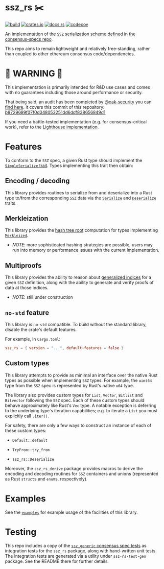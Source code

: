 # ssz_rs ✂️️

[![build](https://github.com/ralexstokes/ssz-rs/actions/workflows/ci.yml/badge.svg?branch=main)](https://github.com/ralexstokes/ssz-rs/actions/workflows/ci.yml)
[![crates.io](https://img.shields.io/crates/v/ssz_rs.svg)](https://crates.io/crates/ssz_rs)
[![docs.rs](https://img.shields.io/docsrs/ssz_rs)](https://docs.rs/ssz_rs/)
[![codecov](https://codecov.io/gh/ralexstokes/ssz-rs/branch/main/graph/badge.svg)](https://codecov.io/gh/ralexstokes/ssz-rs)

An implementation of the [`SSZ` serialization scheme defined in the consensus-specs repo](https://github.com/ethereum/consensus-specs/tree/fa09d896484bbe240334fa21ffaa454bafe5842e/ssz).

This repo aims to remain lightweight and relatively free-standing, rather than coupled to other ethereum consensus code/dependencies.

# 🚧 WARNING 🚧

This implementation is primarily intended for R&D use cases and comes with no guarantees including those around performance or security.

That being said, an audit has been completed by [@oak-security](https://github.com/oak-security) you can [find here](https://github.com/oak-security/audit-reports/blob/master/ssz-rs/2023-09-28%20Audit%20Report%20-%20ssz-rs%20v1.0.pdf).
It covers this commit of this repository: [b8729699f07f0d348053251dd6ddf838656849d1](https://github.com/ralexstokes/ssz-rs/commit/b8729699f07f0d348053251dd6ddf838656849d1)

If you need a battle-tested implementation (e.g. for consensus-critical work), refer to the [Lighthouse implementation](https://github.com/sigp/lighthouse).

# Features

To conform to the `SSZ` spec, a given Rust type should implement the [`SimpleSerialize` trait](https://docs.rs/ssz_rs/latest/ssz_rs/trait.SimpleSerialize.html). Types implementing this trait then obtain:

## Encoding / decoding

This library provides routines to serialize from and deserialize into a Rust type to/from the corresponding `SSZ` data via the [`Serialize`](https://docs.rs/ssz_rs/latest/ssz_rs/trait.Serialize.html) and [`Deserialize`](https://docs.rs/ssz_rs/latest/ssz_rs/trait.Deserialize.html) traits.

## Merkleization

This library provides the [hash tree root](https://github.com/ethereum/consensus-specs/blob/fa09d896484bbe240334fa21ffaa454bafe5842e/ssz/simple-serialize.md#merkleization) computation for types implementing [`Merkleized`](https://docs.rs/ssz_rs/latest/ssz_rs/trait.Merkleized.html).

* *NOTE*: more sophisticated hashing strategies are possible, users may run into memory or performance issues with the current implementation.

## Multiproofs

This library provides the ability to reason about [generalized indices](https://github.com/ethereum/consensus-specs/blob/fa09d896484bbe240334fa21ffaa454bafe5842e/ssz/merkle-proofs.md#generalized-merkle-tree-index) for a given `SSZ` definition,
along with the ability to generate and verify proofs of data at those indices.

* *NOTE*: still under construction

## `no-std` feature

This library is `no-std` compatible. To build without the standard library, disable the crate's default features.

For example, in `Cargo.toml`:

```toml
ssz_rs = { version = "...", default-features = false }
```

## Custom types

This library attempts to provide as minimal an interface over the native Rust types as possible when implementing `SSZ` types.
For example, the `uint64` type from the `SSZ` spec is represented by Rust's native `u64` type.

The library also provides custom types for `List`, `Vector`, `Bitlist` and `Bitvector` following the `SSZ` spec.
Each of these custom types should behave approximately like Rust's `Vec` type. A notable exception is deferring to
the underlying type's iteration capabilities; e.g. to iterate a `List` you must explicitly call `.iter()`.

For safety, there are only a few ways to construct an instance of each of these custom types:

* `Default::default`

* `TryFrom::try_from`

* `ssz_rs::Deserialize`

Moreover, the `ssz_rs_derive` package provides macros to derive the encoding and decoding routines for `SSZ` containers and unions (represented as Rust `struct`s and `enum`s, respectively).

# Examples

See the [`examples`](./ssz-rs/examples) for example usage of the facilities of this library.

# Testing

This repo includes a copy of the [`ssz_generic` consensus spec tests](https://github.com/ethereum/consensus-spec-tests) as integration tests for the `ssz_rs` package, along with hand-written unit tests.
The integration tests are generated via a utility under `ssz-rs-test-gen` package. See the README there for further details.
